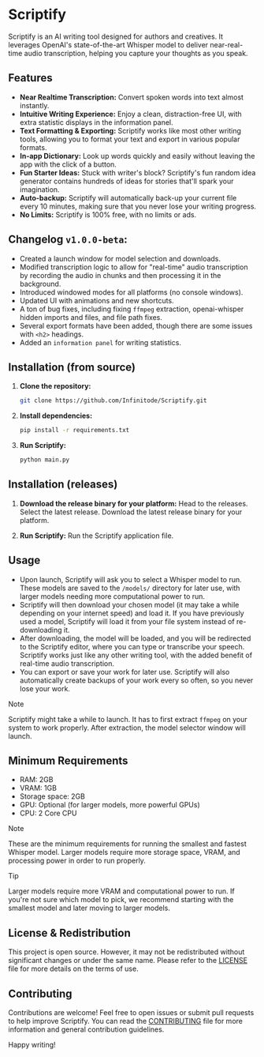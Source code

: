 # Scriptify

Scriptify is an AI writing tool designed for authors and creatives. It leverages OpenAI's state-of-the-art Whisper model to deliver near-real-time audio transcription, helping you capture your thoughts as you speak.

## Features

- **Near Realtime Transcription:** Convert spoken words into text almost instantly.
- **Intuitive Writing Experience:** Enjoy a clean, distraction-free UI, with extra statistic displays in the information panel.
- **Text Formatting & Exporting:** Scriptify works like most other writing tools, allowing you to format your text and export in various popular formats.
- **In-app Dictionary:** Look up words quickly and easily without leaving the app with the click of a button.
- **Fun Starter Ideas:** Stuck with writer's block? Scriptify's fun random idea generator contains hundreds of ideas for stories that'll spark your imagination.
- **Auto-backup:** Scriptify will automatically back-up your current file every 10 minutes, making sure that you never lose your writing progress.
- **No Limits:** Scriptify is 100% free, with no limits or ads.

## Changelog `v1.0.0-beta`:

- Created a launch window for model selection and downloads.
- Modified transcription logic to allow for "real-time" audio transcription by recording the audio in chunks and then processing it in the background.
- Introduced windowed modes for all platforms (no console windows).
- Updated UI with animations and new shortcuts.
- A ton of bug fixes, including fixing `ffmpeg` extraction, openai-whisper hidden imports and files, and file path fixes.
- Several export formats have been added, though there are some issues with `<h2>` headings.
- Added an `information panel` for writing statistics.

## Installation (from source)

1. **Clone the repository:**
   ```bash
   git clone https://github.com/Infinitode/Scriptify.git
   ```
2. **Install dependencies:**
   ```bash
   pip install -r requirements.txt
   ```
3. **Run Scriptify:**
   ```bash
   python main.py
   ```

## Installation (releases)

1. **Download the release binary for your platform:**
Head to the releases. Select the latest release. Download the latest release binary for your platform.

2. **Run Scriptify:**
Run the Scriptify application file.

## Usage

- Upon launch, Scriptify will ask you to select a Whisper model to run. These models are saved to the `/models/` directory for later use, with larger models needing more computational power to run.
- Scriptify will then download your chosen model (it may take a while depending on your internet speed) and load it. If you have previously used a model, Scriptify will load it from your file system instead of re-downloading it.
- After downloading, the model will be loaded, and you will be redirected to the Scriptify editor, where you can type or transcribe your speech. Scriptify works just like any other writing tool, with the added benefit of real-time audio transcription.
- You can export or save your work for later use. Scriptify will also automatically create backups of your work every so often, so you never lose your work.

> [!NOTE]
> Scriptify might take a while to launch. It has to first extract `ffmpeg` on your system to work properly. After extraction, the model selector window will launch.

## Minimum Requirements

- RAM: 2GB
- VRAM: 1GB
- Storage space: 2GB
- GPU: Optional (for larger models, more powerful GPUs)
- CPU: 2 Core CPU

> [!NOTE]
> These are the minimum requirements for running the smallest and fastest Whisper model. Larger models require more storage space, VRAM, and processing power in order to run properly.

> [!TIP]
> Larger models require more VRAM and computational power to run. If you're not sure which model to pick, we recommend starting with the smallest model and later moving to larger models.

## License & Redistribution

This project is open source. However, it may not be redistributed without significant changes or under the same name. Please refer to the [LICENSE](LICENSE) file for more details on the terms of use.

## Contributing

Contributions are welcome! Feel free to open issues or submit pull requests to help improve Scriptify. You can read the [CONTRIBUTING](CONTRIBUTING) file for more information and general contribution guidelines.

Happy writing!
